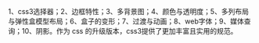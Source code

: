 1、css3选择器；2、边框特性；3、多背景图；4、颜色与透明度；5、多列布局与弹性盒模型布局；6、盒子的变形；7、过渡与动画；8、web字体；9、媒体查询；10、阴影。作为 css 的升级版本，css3提供了更加丰富且实用的规范。